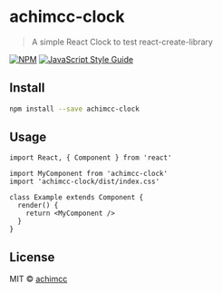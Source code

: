 # achimcc-clock

> A simple React Clock to test react-create-library

[![NPM](https://img.shields.io/npm/v/achimcc-clock.svg)](https://www.npmjs.com/package/achimcc-clock) [![JavaScript Style Guide](https://img.shields.io/badge/code_style-standard-brightgreen.svg)](https://standardjs.com)

## Install

```bash
npm install --save achimcc-clock
```

## Usage

```tsx
import React, { Component } from 'react'

import MyComponent from 'achimcc-clock'
import 'achimcc-clock/dist/index.css'

class Example extends Component {
  render() {
    return <MyComponent />
  }
}
```

## License

MIT © [achimcc](https://github.com/achimcc)
